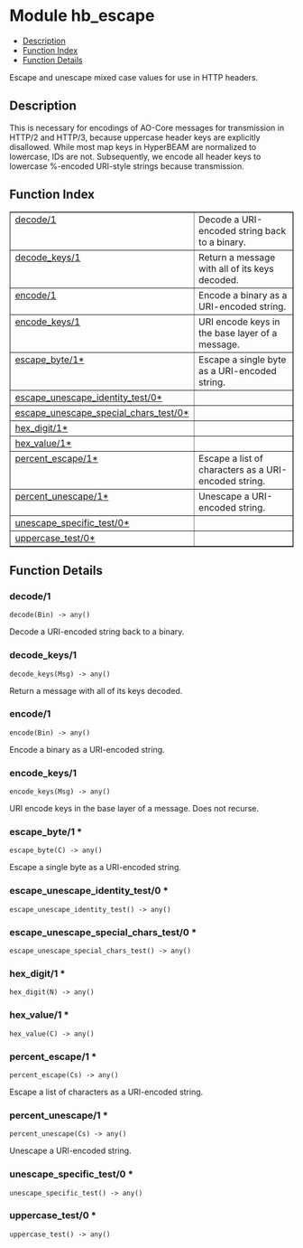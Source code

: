 

# Module hb_escape
* [Description](#description)
* [Function Index](#index)
* [Function Details](#functions)

Escape and unescape mixed case values for use in HTTP headers.

<a name="description"></a>

## Description
This is necessary for encodings of AO-Core messages for transmission in
HTTP/2 and HTTP/3, because uppercase header keys are explicitly disallowed.
While most map keys in HyperBEAM are normalized to lowercase, IDs are not.
Subsequently, we encode all header keys to lowercase %-encoded URI-style
strings because transmission.<a name="index"></a>

## Function Index


<table width="100%" border="1" cellspacing="0" cellpadding="2" summary="function index"><tr><td valign="top"><a href="#decode-1">decode/1</a></td><td>Decode a URI-encoded string back to a binary.</td></tr><tr><td valign="top"><a href="#decode_keys-1">decode_keys/1</a></td><td>Return a message with all of its keys decoded.</td></tr><tr><td valign="top"><a href="#encode-1">encode/1</a></td><td>Encode a binary as a URI-encoded string.</td></tr><tr><td valign="top"><a href="#encode_keys-1">encode_keys/1</a></td><td>URI encode keys in the base layer of a message.</td></tr><tr><td valign="top"><a href="#escape_byte-1">escape_byte/1*</a></td><td>Escape a single byte as a URI-encoded string.</td></tr><tr><td valign="top"><a href="#escape_unescape_identity_test-0">escape_unescape_identity_test/0*</a></td><td></td></tr><tr><td valign="top"><a href="#escape_unescape_special_chars_test-0">escape_unescape_special_chars_test/0*</a></td><td></td></tr><tr><td valign="top"><a href="#hex_digit-1">hex_digit/1*</a></td><td></td></tr><tr><td valign="top"><a href="#hex_value-1">hex_value/1*</a></td><td></td></tr><tr><td valign="top"><a href="#percent_escape-1">percent_escape/1*</a></td><td>Escape a list of characters as a URI-encoded string.</td></tr><tr><td valign="top"><a href="#percent_unescape-1">percent_unescape/1*</a></td><td>Unescape a URI-encoded string.</td></tr><tr><td valign="top"><a href="#unescape_specific_test-0">unescape_specific_test/0*</a></td><td></td></tr><tr><td valign="top"><a href="#uppercase_test-0">uppercase_test/0*</a></td><td></td></tr></table>


<a name="functions"></a>

## Function Details

<a name="decode-1"></a>

### decode/1

`decode(Bin) -> any()`

Decode a URI-encoded string back to a binary.

<a name="decode_keys-1"></a>

### decode_keys/1

`decode_keys(Msg) -> any()`

Return a message with all of its keys decoded.

<a name="encode-1"></a>

### encode/1

`encode(Bin) -> any()`

Encode a binary as a URI-encoded string.

<a name="encode_keys-1"></a>

### encode_keys/1

`encode_keys(Msg) -> any()`

URI encode keys in the base layer of a message. Does not recurse.

<a name="escape_byte-1"></a>

### escape_byte/1 *

`escape_byte(C) -> any()`

Escape a single byte as a URI-encoded string.

<a name="escape_unescape_identity_test-0"></a>

### escape_unescape_identity_test/0 *

`escape_unescape_identity_test() -> any()`

<a name="escape_unescape_special_chars_test-0"></a>

### escape_unescape_special_chars_test/0 *

`escape_unescape_special_chars_test() -> any()`

<a name="hex_digit-1"></a>

### hex_digit/1 *

`hex_digit(N) -> any()`

<a name="hex_value-1"></a>

### hex_value/1 *

`hex_value(C) -> any()`

<a name="percent_escape-1"></a>

### percent_escape/1 *

`percent_escape(Cs) -> any()`

Escape a list of characters as a URI-encoded string.

<a name="percent_unescape-1"></a>

### percent_unescape/1 *

`percent_unescape(Cs) -> any()`

Unescape a URI-encoded string.

<a name="unescape_specific_test-0"></a>

### unescape_specific_test/0 *

`unescape_specific_test() -> any()`

<a name="uppercase_test-0"></a>

### uppercase_test/0 *

`uppercase_test() -> any()`

